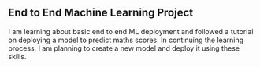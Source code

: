 ## End to End Machine Learning Project
I am learning about basic end to end ML deployment and followed a tutorial on deploying a model to predict maths scores. In continuing the learning process, I am planning to create a new model and deploy it using these skills. 
